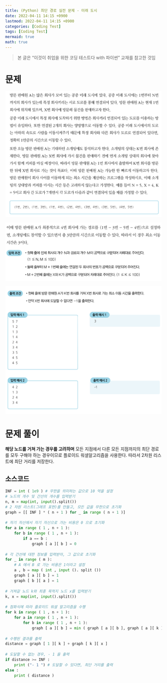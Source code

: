 ```yaml
---
title: (Python) 최단 경로 실전 문제 - 미래 도시
date: 2022-04-11 14:15 +0900
lastmod: 2022-04-11 14:15 +0900
categories: [Coding Test]
tags: [Coding Test]
mermaid: true
math: true
---
```


> 본 글은 “이것이 취업을 위한 코딩 테스트다 with 파이썬” 교재를 참고한 것임
> 

# 문제

![Untitled](/assets/img/2022-04-12-shortest%20path2/Untitled.png)

![Untitled](/assets/img/2022-04-12-shortest%20path2/Untitled%201.png)

![Untitled](/assets/img/2022-04-12-shortest%20path2/Untitled%202.png)

# 문제 풀이

**해당 노드를 거쳐 가는 경우를 고려하며** 모든 지점에서 다른 모든 지점까지의 최단 경로를 모두 구해야 하는 경우이므로 플로이드 워셜알고리즘을 사용한다. 따라서 2차원 리스트에 최단 거리를 저장한다.

## 소스코드

```python
INF = int ( 1e9 ) # 무한을 의미하는 값으로 10 억을 설정
# 노드의 개수 및 간선의 개수를 입력받기
n, m = map(int, input().split())
# 2 차원 리스트(그래프 표현)를 만들고, 모든 값을 무한으로 초기화
graph = [[ INF ] * ( n + 1 ) for _ in range ( n + 1 )]

# 자기 자신에서 자기 자신으로 가는 비용은 0 으로 초기화
for a in range ( 1 , n + 1 ):
    for b in range ( 1 , n + 1 ):
        if a == b :
            graph [ a ][ b ] = 0

# 각 간선에 대한 정보를 입력받아, 그 값으로 초기화
for _ in range ( m ):
    # A 에서 B 로 가는 비용은 1이라고 설정
    a , b = map ( int , input (). split ())
    graph [ a ][ b ] = 1
    graph [ b ][ a ] = 1

# 거쳐갈 노드 k와 최종 목적지 노드 x를 입력받기
k, x = map(int, input().split())

# 점화식에 따라 플로이드 워셜 알고리즘을 수행
for k in range ( 1 , n + 1 ):
    for a in range ( 1 , n + 1 ):
        for b in range ( 1 , n + 1 ):
            graph [ a ][ b ] = min ( graph [ a ][ b ], graph [ a ][ k ] + graph [ k ][ b ])

# 수행된 결과를 출력
distance = graph [ 1 ][ k ] + graph [ k ][ x ]

# 도달할 수 없는 경우, - 1 을 출력
if distance >= INF :
    print ("- 1 ") # 도달할 수 있다면, 최단 거리를 출력
else :
    print ( distance )
```